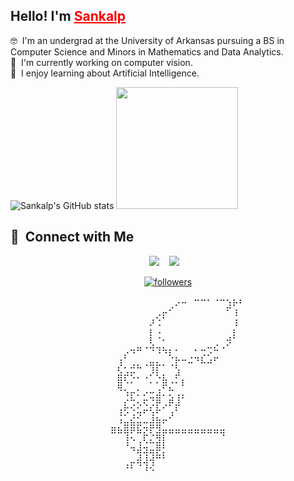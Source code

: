 ## Hello! I'm <a href="https://sankalppandey.tech/" style="color: red;">Sankalp</a>

🤓 &nbsp;I'm an undergrad at the University of Arkansas pursuing a BS in Computer Science and Minors in Mathematics and Data Analytics.\
🧠 &nbsp;I'm currently working on computer vision.\
🌱 &nbsp;I enjoy learning about Artificial Intelligence.

<p align="center;">
  
  ![Sankalp's GitHub stats](https://github-readme-stats-eight-theta.vercel.app/api?username=sanpdy&show_icons=true&theme=synthwave)
    <img height="195em" src="https://github-readme-stats-eight-theta.vercel.app/api/top-langs/?username=sanpdy&layout=compact&langs_count=8&theme=dark" />
</p>


<h2>🤝 &nbsp;Connect with Me</h2>

<p align="center">
    <a href="https://www.linkedin.com/in/sanpdy/"><img src="https://img.shields.io/badge/Sankalp%20Pandey-0077B5?style=flat&logo=Linkedin&logoColor=white" /></a>
    &nbsp;&nbsp;
    <a href="mailto:sankalp.pandey.haas@gmail.com"><img src="https://img.shields.io/badge/sankalp.pandey.haas@gmail.com-D14836?style=flat&logo=Gmail&logoColor=white"/></a>
    &nbsp;&nbsp;
</p>
<p align="center">
  <a href="https://github.com/sanpdy?tab=followers">
        <img alt="followers" title="Follow me on Github" src="https://custom-icon-badges.demolab.com/github/followers/sanpdy?color=236ad3&labelColor=1155ba&style=for-the-badge&logo=person-add&label=Follow&logoColor=white" />
    </a>
</p>

<div align="center">
<pre>
⠀⠀⠀⠀⠀⠀⠀⠀⠀⠀⠀⠀⠀⠀⠀⠀⡠⠤⠀⠒⠒⠂⠐⠒⢢⡦⠆⠀⠀⠀
⠀⠀⠀⠀⠀⠀⠀⠀⠀⠀⠀⠀⠀⢀⡤⠊⠀⠀⠀⠀⠀⠀⠀⠀⠋⢰⠀⠀⠀⠀
⠀⠀⠀⠀⠀⠀⠀⠀⠀⠀⠀⠀⡰⢑⠁⠀⠀⠀⠀⠀⠀⠀⠀⠀⠀⢰⠀⠀⠀⠀
⠀⠀⠀⠀⠀⠀⠀⠀⠀⠀⠀⠀⡆⠠⠀⠀⠀⠀⠀⠀⠀⠀⠀⠀⠀⡆⠀⠀⠀⠀
⠀⠀⠀⠀⠀⠀⠀⠀⠀⠀⠀⠀⢇⠈⠂⠀⠀⠀⠀⠀⠀⠀⢀⠀⡺⠁⠀⠀⠀⠀
⠀⠀⠀⠀⠀⠀⠀⠀⡠⠲⠛⠈⠙⠹⠳⡆⠂⠀⠀⠂⢒⡩⠓⠈⠀⠀⠀⠀⠀⠀
⠀⠀⠀⠀⠀⠀⠀⢰⠁⢀⡀⢀⣤⣄⡀⢈⡗⠒⠬⠙⠧⠴⠋⠀⠀⠀⠀⠀⠀⠀
⠀⠀⠀⠀⠀⠀⠀⣣⣡⡭⠉⠀⡸⡇⡀⠀⣱⠀⠀⠀⠀⠀⠀⠀⠀⠀⠀⠀⠀⠀
⠀⠀⠀⠀⠀⠀⠀⣿⠣⠌⠁⠈⠄⠌⣷⠠⠅⡆⠀⠀⠀⠀⠀⠀⠀⠀⠀⠀⠀⠀
⠀⠀⠀⠀⠀⠀⠀⠙⢢⡤⡂⡠⠤⣰⡁⡓⢀⡀⠀⠀⠀⠀⠀⠀⠀⠀⠀⠀⠀⠀
⠀⠀⠀⠀⠀⠀⠀⠀⡔⢓⢄⢖⢙⡿⢀⡾⣸⠁⠀⠀⠀⠀⠀⠀⠀⠀⠀⠀⠀⠀
⠀⠀⠀⠀⠀⠀⠀⢰⡫⢑⢥⠖⢣⠗⠁⢠⠃⠀⠀⠀⠀⠀⠀⠀⠀⠀⠀⠀⠀⠀
⠀⠀⠀⠀⠀⠀⠀⠰⣤⣮⣥⠤⣼⣷⠖⠁⠀⠀⠀⠀⠀⠀⠀⠀⠀⠀⠀⠀⠀⠀
⠀⠀⠀⠀⠀⠀⠿⠷⢿⠟⠷⣝⢏⣽⡶⠶⠶⠶⠶⠶⠶⠶⠶⢶⠀⠀⠀⠀⠀⠀
⠀⠀⠀⠀⠀⠀⠀⠀⢸⠑⢠⠣⠦⣽⡇⠀⠀⠀⠀⠀⠀⠀⠀⠀⠀⠀⠀⠀⠀⠀
⠀⠀⠀⠀⠀⠀⠀⠀⠀⠙⢾⢽⢶⣟⡅⠀⠀⠀⠀⠀⠀⠀⠀⠀⠀⠀⠀⠀⠀⠀
⠀⠀⠀⠀⠀⠀⠀⠀⢀⡤⢾⢼⢺⠉⠁⠀⠀⠀⠀⠀⠀⠀⠀⠀⠀⠀⠀⠀⠀⠀
⠀⠀⠀⠀⠀⠀⠀⠀⠈⠁⠀⠘⠑⠀⠀⠀⠀⠀⠀⠀⠀⠀⠀⠀⠀⠀⠀⠀⠀⠀
</pre>
</div>
